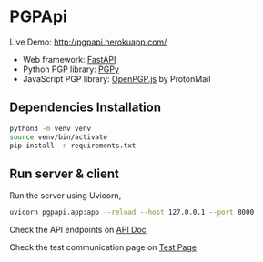 # PGPApi

Live Demo: http://pgpapi.herokuapp.com/

* Web framework: [FastAPI](https://fastapi.tiangolo.com/)
* Python PGP library: [PGPy](https://pgpy.readthedocs.io/en/latest/)
* JavaScript PGP library: [OpenPGP.js](https://openpgpjs.org/) by ProtonMail


## Dependencies Installation

```sh
python3 -m venv venv
source venv/bin/activate
pip install -r requirements.txt
```

## Run server & client

Run the server using Uvicorn,

```sh
uvicorn pgpapi.app:app --reload --host 127.0.0.1 --port 8000
```

Check the API endpoints on [API Doc](http://localhost:8000/docs)

Check the test communication page on [Test Page](http://localhost:8000/)
